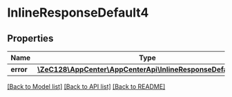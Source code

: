 # InlineResponseDefault4

## Properties
Name | Type | Description | Notes
------------ | ------------- | ------------- | -------------
**error** | [**\ZeC128\AppCenter\AppCenterApi\InlineResponseDefault4Error**](InlineResponseDefault4Error.md) |  | [optional] 

[[Back to Model list]](../README.md#documentation-for-models) [[Back to API list]](../README.md#documentation-for-api-endpoints) [[Back to README]](../README.md)


